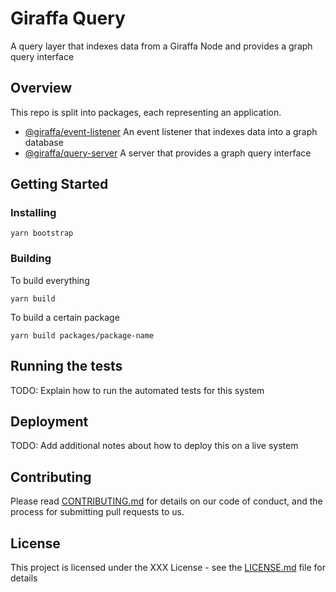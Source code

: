 # Giraffa Query

A query layer that indexes data from a Giraffa Node and provides a graph query interface

## Overview

This repo is split into packages, each representing an application.

- [@giraffa/event-listener](packges/event-listener) An event listener that indexes data into a graph database
- [@giraffa/query-server](packges/query-server) A server that provides a graph query interface

## Getting Started

### Installing

```
yarn bootstrap
```

### Building

To build everything
```
yarn build
```

To build a certain package
```
yarn build packages/package-name
```

## Running the tests

TODO: Explain how to run the automated tests for this system

## Deployment

TODO: Add additional notes about how to deploy this on a live system

## Contributing

Please read [CONTRIBUTING.md](CONTRIBUTING.md) for details on our code of conduct, and the process for submitting pull requests to us.

## License

This project is licensed under the XXX License - see the [LICENSE.md](LICENSE.md) file for details
